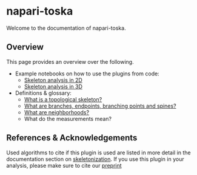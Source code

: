 # napari-toska

Welcome to the documentation of napari-toska.

## Overview

This page provides an overview over the following.

- Example notebooks on how to use the plugins from code:
  - [Skeleton analysis in 2D](examples:measurements_2d)
  - [Skeleton analysis in 3D](examples:measurements_3d)
- Definitions & glossary:
  - [What is a topological skeleton?](glossary:topological_skeleton)
  - [What are branches, endpoints, branching points and spines?](glossary:skeleton_components)
  - [What are neighborhoods?](glossary:neighborhoods)
  - What do the measurements mean?

## References & Acknowledgements

Used algorithms to cite if this plugin is used are listed in more detail in the documentation section on [skeletonization](glossary:topological_skeleton). If you use this plugin in your analysis, please make sure to cite our [preprint](https://arxiv.org/abs/2311.10539)

```{bibliography}
```